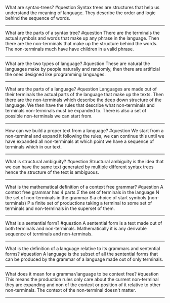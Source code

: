 What are syntax-trees? #question 
	Syntax trees are structures that help us understand the meaning of language. They describe the order and logic behind the sequence of words.

---
What are the parts of a syntax tree? #question 
	There are the terminals the actual symbols and words that make up any phrase in the language. Then there are the non-terminals that make up the structure behind the words. The non-terminals much have have children in a valid phrase.

---
What are the two types of language? #question 
	These are natural the languages make by people naturally and randomly, then there are artificial the ones designed like programming languages.

---
What are the parts of a language? #question 
	Languages are made out of their terminals the actual parts of the language that make up the texts. Then there are the non-terminals which describe the deep down structure of the language. We then have the rules that describe what non-terminals and terminals non-terminals must be expanded to. There is also a set of possible non-terminals we can start from.

---
How can we build a proper text from a language? #question 
	We start from a non-terminal and expand it following the rules, we can continue this until we have expanded all non-terminals at which point we have a sequence of terminals which in our text.

---
What is structural ambiguity? #question 
	Structural ambiguity is the idea that we can have the same text generated by multiple different syntax trees hence the structure of the text is ambiguous.

---
What is the mathematical definition of a context free grammar? #question 
	A context free grammar has 4 parts
	$\Sigma$ the set of terminals in the language
	N the set of non-terminals in the grammar
	S a choice of start symbols (non-terminals)
	P a finite set of productions taking a terminal to some set of terminals and non-terminals in the superset of them.

---
What is a sentential form? #question 
	A sentential form is a text made out of both terminals and non-terminals. Mathematically it is any derivable sequence of terminals and non-terminals.

---
What is the definition of a language relative to its grammars and sentential forms? #question 
	A language is the subset of all the sentential forms that can be produced by the grammar of a language made out of only terminals.

---
What does it mean for a grammar/language to be context free? #question 
	This means the production rules only care about the current non-terminal they are expanding and non of the context or position of it relative to other non-terminals. The context of the non-terminal doesn't matter.

---
